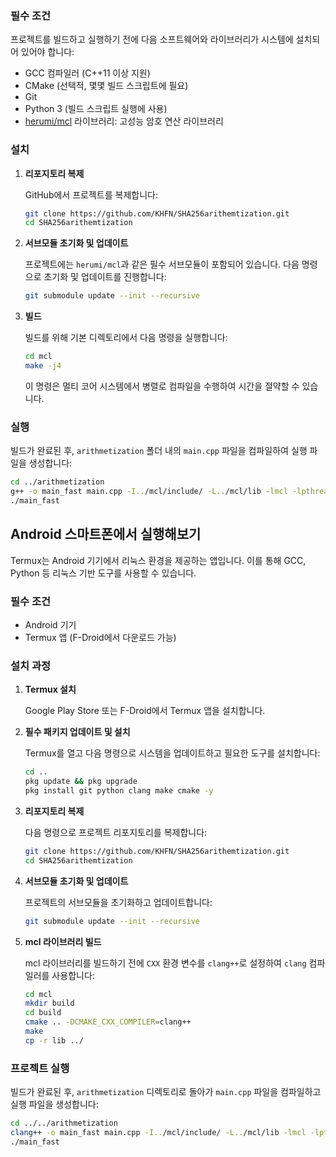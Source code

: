 
### 필수 조건

프로젝트를 빌드하고 실행하기 전에 다음 소프트웨어와 라이브러리가 시스템에 설치되어 있어야 합니다:

- GCC 컴파일러 (C++11 이상 지원)
- CMake (선택적, 몇몇 빌드 스크립트에 필요)
- Git
- Python 3 (빌드 스크립트 실행에 사용)
- [herumi/mcl](https://github.com/herumi/mcl) 라이브러리: 고성능 암호 연산 라이브러리

### 설치

1. **리포지토리 복제**

   GitHub에서 프로젝트를 복제합니다:

   ```bash
   git clone https://github.com/KHFN/SHA256arithemtization.git
   cd SHA256arithemtization
   ```

2. **서브모듈 초기화 및 업데이트**

   프로젝트에는 `herumi/mcl`과 같은 필수 서브모듈이 포함되어 있습니다. 다음 명령으로 초기화 및 업데이트를 진행합니다:

   ```bash
   git submodule update --init --recursive
   ```

3. **빌드**

   빌드를 위해 기본 디렉토리에서 다음 명령을 실행합니다:

   ```bash
   cd mcl
   make -j4
   ```

   이 명령은 멀티 코어 시스템에서 병렬로 컴파일을 수행하여 시간을 절약할 수 있습니다.

### 실행

빌드가 완료된 후, `arithmetization` 폴더 내의 `main.cpp` 파일을 컴파일하여 실행 파일을 생성합니다:

```bash
cd ../arithmetization
g++ -o main_fast main.cpp -I../mcl/include/ -L../mcl/lib -lmcl -lpthread -Wl,-rpath,../mcl/lib -Ofast
./main_fast
```

## Android 스마트폰에서 실행해보기

Termux는 Android 기기에서 리눅스 환경을 제공하는 앱입니다. 이를 통해 GCC, Python 등 리눅스 기반 도구를 사용할 수 있습니다.

### 필수 조건

- Android 기기
- Termux 앱 (F-Droid에서 다운로드 가능)

### 설치 과정

1. **Termux 설치**

   Google Play Store 또는 F-Droid에서 Termux 앱을 설치합니다.

2. **필수 패키지 업데이트 및 설치**

   Termux를 열고 다음 명령으로 시스템을 업데이트하고 필요한 도구를 설치합니다:

   ```bash
   cd ..
   pkg update && pkg upgrade
   pkg install git python clang make cmake -y
   ```

3. **리포지토리 복제**

   다음 명령으로 프로젝트 리포지토리를 복제합니다:

   ```bash
   git clone https://github.com/KHFN/SHA256arithemtization.git
   cd SHA256arithemtization
   ```

4. **서브모듈 초기화 및 업데이트**

   프로젝트의 서브모듈을 초기화하고 업데이트합니다:

   ```bash
   git submodule update --init --recursive
   ```

5. **mcl 라이브러리 빌드**

   mcl 라이브러리를 빌드하기 전에 `CXX` 환경 변수를 `clang++`로 설정하여 `clang` 컴파일러를 사용합니다:

   ```bash
   cd mcl
   mkdir build
   cd build
   cmake .. -DCMAKE_CXX_COMPILER=clang++
   make
   cp -r lib ../
   ```

### 프로젝트 실행

빌드가 완료된 후, `arithmetization` 디렉토리로 돌아가 `main.cpp` 파일을 컴파일하고 실행 파일을 생성합니다:

```bash
cd ../../arithmetization
clang++ -o main_fast main.cpp -I../mcl/include/ -L../mcl/lib -lmcl -lpthread -Wl,-rpath,../mcl/lib -Ofast
./main_fast
```
